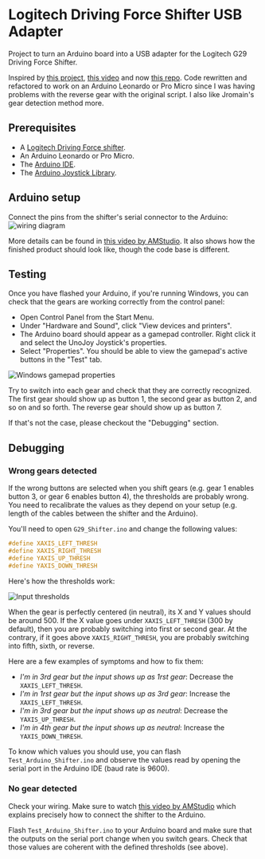 # Logitech Driving Force Shifter USB Adapter

Project to turn an Arduino board into a USB adapter for the Logitech G29 Driving Force Shifter.

Inspired by [this project](https://github.com/armandoiglesias/g29Shifter), [this video](https://www.youtube.com/watch?v=dLpWEu8kCec) and now [this repo](https://github.com/JRomainG/Driving-Force-Shifter-USB-Adapter).
Code rewritten and refactored to work on an Arduino Leonardo or Pro Micro since I was having problems with the reverse gear with the original script. I also like Jromain's gear detection method more.

## Prerequisites

* A [Logitech Driving Force shifter](https://www.logitechg.com/en-us/products/driving/driving-force-shifter.941-000119.html).
* An Arduino Leonardo or Pro Micro.
* The [Arduino IDE](https://www.arduino.cc/en/Main/Software).
* The [Arduino Joystick Library](https://github.com/MHeironimus/ArduinoJoystickLibrary.git).

## Arduino setup

Connect the pins from the shifter's serial connector to the Arduino:
![wiring diagram](images/wiring_diagram.png)

More details can be found in [this video by AMStudio](https://www.youtube.com/watch?v=dLpWEu8kCec). It also shows how the finished product should look like, though the code base is different.

## Testing

Once you have flashed your Arduino, if you're running Windows, you can check that the gears are working correctly from the control panel:

* Open Control Panel from the Start Menu.
* Under "Hardware and Sound", click "View devices and printers".
* The Arduino board should appear as a gamepad controller. Right click it and select the UnoJoy Joystick's properties.
* Select "Properties". You should be able to view the gamepad's active buttons in the "Test" tab.

![Windows gamepad properties](images/gamepad_properties.png)

Try to switch into each gear and check that they are correctly recognized. The first gear should show up as button 1, the second gear as button 2, and so on and so forth. The reverse gear should show up as button 7.

If that's not the case, please checkout the "Debugging" section.

## Debugging

### Wrong gears detected

If the wrong buttons are selected when you shift gears (e.g. gear 1 enables button 3, or gear 6 enables button 4), the thresholds are probably wrong. You need to recalibrate the values as they depend on your setup (e.g. length of the cables between the shifter and the Arduino).

You'll need to open `G29_Shifter.ino` and change the following values:

```C
#define XAXIS_LEFT_THRESH
#define XAXIS_RIGHT_THRESH
#define YAXIS_UP_THRESH
#define YAXIS_DOWN_THRESH
```

Here's how the thresholds work:

![Input thresholds](images/thresholds.png)

When the gear is perfectly centered (in neutral), its X and Y values should be around 500. If the X value goes under `XAXIS_LEFT_THRESH` (300 by default), then you are probably switching into first or second gear. At the contrary, if it goes above `XAXIS_RIGHT_THRESH`, you are probably switching into fifth, sixth, or reverse.

Here are a few examples of symptoms and how to fix them:

* *I'm in 3rd gear but the input shows up as 1rst gear*: Decrease the `XAXIS_LEFT_THRESH`.
* *I'm in 1rst gear but the input shows up as 3rd gear*: Increase the `XAXIS_LEFT_THRESH`.
* *I'm in 3rd gear but the input shows up as neutral*: Decrease the `YAXIS_UP_THRESH`.
* *I'm in 4th gear but the input shows up as neutral*: Increase the `YAXIS_DOWN_THRESH`.

To know which values you should use, you can flash `Test_Arduino_Shifter.ino` and observe the values read by opening the serial port in the Arduino IDE (baud rate is 9600).

### No gear detected

Check your wiring. Make sure to watch [this video by AMStudio](https://www.youtube.com/watch?v=dLpWEu8kCec) which explains precisely how to connect the shifter to the Arduino.

Flash `Test_Arduino_Shifter.ino` to your Arduino board and make sure that the outputs on the serial port change when you switch gears. Check that those values are coherent with the defined thresholds (see above).
